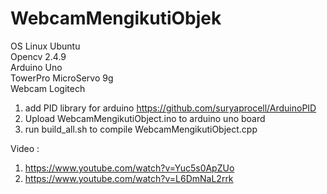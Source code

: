 # WebcamMengikutiObjek
OS Linux Ubuntu<br>
Opencv 2.4.9<br>
Arduino Uno<br>
TowerPro MicroServo 9g<br>
Webcam Logitech<br>

1. add PID library for arduino <a href="https://github.com/suryaprocell/ArduinoPID">https://github.com/suryaprocell/ArduinoPID</a>
2. Upload WebcamMengikutiObject.ino to arduino uno board
3. run build_all.sh to compile WebcamMengikutiObject.cpp

Video :
1. <a href="https://www.youtube.com/watch?v=Yuc5s0ApZUo">https://www.youtube.com/watch?v=Yuc5s0ApZUo</a><br>
2. <a href="https://www.youtube.com/watch?v=L6DmNaL2rrk">https://www.youtube.com/watch?v=L6DmNaL2rrk</a>
